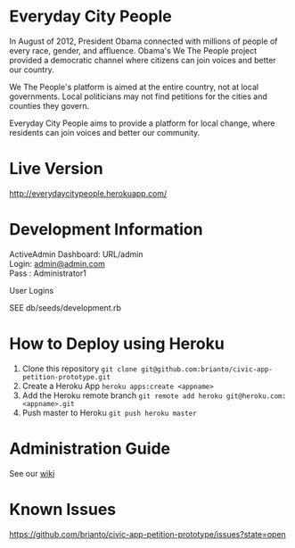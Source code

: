 Everyday City People
====================

In August of 2012, President Obama connected with millions of people of every race, gender, and affluence. Obama's We The People project provided a democratic channel where citizens can join voices and better our country.

We The People's platform is aimed at the entire country, not at local governments. Local politicians may not find petitions for the cities and counties they govern.

Everyday City People aims to provide a platform for local change, where residents can join voices and better our community.

Live Version
============================

http://everydaycitypeople.herokuapp.com/

Development Information
=======================

ActiveAdmin Dashboard: URL/admin  
Login: admin@admin.com  
Pass : Administrator1  

User Logins  
  
SEE db/seeds/development.rb

How to Deploy using Heroku
==========================

1. Clone this repository `git clone git@github.com:brianto/civic-app-petition-prototype.git`
2. Create a Heroku App `heroku apps:create <appname>`
3. Add the Heroku remote branch `git remote add heroku git@heroku.com:<appname>.git`
4. Push master to Heroku `git push heroku master`

Administration Guide
====================

See our [wiki](https://github.com/brianto/civic-app-petition-prototype/wiki/Admin-Guide)

Known Issues
============

https://github.com/brianto/civic-app-petition-prototype/issues?state=open

